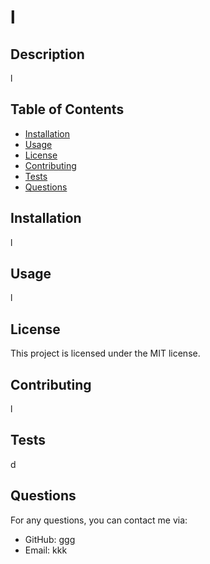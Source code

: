 
# l

## Description
l

## Table of Contents
- [Installation](#installation)
- [Usage](#usage)
- [License](#license)
- [Contributing](#contributing)
- [Tests](#tests)
- [Questions](#questions)

## Installation
l

## Usage
l

## License
This project is licensed under the MIT license.

## Contributing
l

## Tests
d

## Questions
For any questions, you can contact me via:
- GitHub: [ggg](https://github.com/ggg)
- Email: kkk
